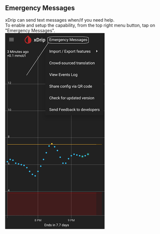 ## Emergency Messages  
  
xDrip can send text messages when/if you need help.  
To enable and setup the capability, from the top right menu button, tap on "Emergency Messages".  
![](./images/Emergency_menu.png)  

